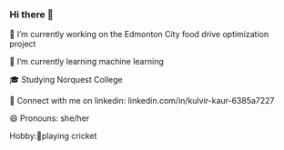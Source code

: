 ### Hi there 👋 
🔭 I’m currently working on the Edmonton City food drive optimization project

🌱 I’m currently learning machine learning

🎓 Studying Norquest College

🔗 Connect with me on linkedin: linkedin.com/in/kulvir-kaur-6385a7227

😄 Pronouns: she/her

Hobby:🏏playing cricket

<!--
**kulvir63/kulvir63** is a ✨ _special_ ✨ repository because its `README.md` (this file) appears on your GitHub profile.

Here are some ideas to get you started:

- 🔭 I’m currently working on the Edmonton City food drive optimization project
- 🌱 I’m currently learning machine learning
- 👯 I’m looking to collaborate on ...
- 🤔 I’m looking for help with ...
- 💬 Ask me about ...
- 📫 How to reach me: 
- 😄 Pronouns: she/her
- ⚡ Fun fact: ...
-->
